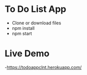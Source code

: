 # To Do List App

- Clone or download files
- npm install
- npm start

# Live Demo
-https://todoappclnt.herokuapp.com/